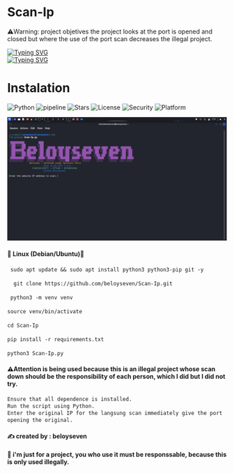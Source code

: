 # Scan-Ip

⚠️Warning: project objetives the project looks at the port is opened and closed but where the use of the port scan decreases the illegal project.

[![Typing SVG](https://readme-typing-svg.herokuapp.com?font=Fira+Code&pause=1000&color=1E46FF&width=435&lines=Hello%2C+my+name+is+beloyseven)](https://git.io/typing-svg)
<br>
[![Typing SVG](https://readme-typing-svg.herokuapp.com?font=Fira+Code&pause=1000&color=1E46FF&width=435&lines=I+am+a+Engineerin+Informatics+student)](https://git.io/typing-svg)


 # Instalation
  ![Python](https://img.shields.io/badge/Python-3.8+-blue?logo=python)
   ![pipeline](https://img.shields.io/badge/pipeline-passed-brightgreen)
   ![Stars](https://img.shields.io/github/stars/beloyseven?style=social)
   ![License](https://img.shields.io/badge/license-MIT-blue)
   ![Security](https://img.shields.io/badge/Security-Military--Grade-red)
   ![Platform](https://img.shields.io/badge/Platform-Windows%20%7C%20Linux%20%7C%20macOS-lightgrey)

   ![my foto](foto.png)
 
  #### 🐧 Linux (Debian/Ubuntu)🚀


     sudo apt update && sudo apt install python3 python3-pip git -y
     
      git clone https://github.com/beloyseven/Scan-Ip.git

     python3 -m venv venv
    
    source venv/bin/activate

    cd Scan-Ip

    pip install -r requirements.txt

    python3 Scan-Ip.py

#### ⚠️Attention is being used because this is an illegal project whose scan down should be the responsibility of each person, which I did but I did not try.
    Ensure that all dependence is installed. 
    Run the script using Python. 
    Enter the original IP for the langsung scan immediately give the port opening the original.

#### ✍️ created by : beloyseven

#### 🚨 i'm just for a project, you who use it must be responssable, because this is only used illegally.

